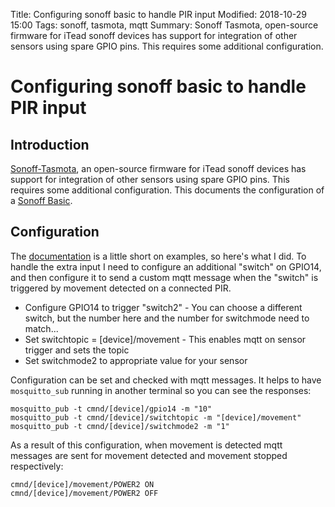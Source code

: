 Title: Configuring sonoff basic to handle PIR input
Modified: 2018-10-29 15:00
Tags: sonoff, tasmota, mqtt
Summary: Sonoff Tasmota, open-source firmware for iTead sonoff devices has
support for integration of other sensors using spare GPIO pins.  This requires
some additional configuration.

# Configuring sonoff basic to handle PIR input

## Introduction

[Sonoff-Tasmota](https://github.com/arendst/Sonoff-Tasmota), an open-source
firmware for iTead sonoff devices has support for integration of other sensors
using spare GPIO pins.  This requires some additional configuration.  This
documents the configuration of a [Sonoff
Basic](https://github.com/arendst/Sonoff-Tasmota/wiki/Sonoff-Basic).

## Configuration

The [documentation](https://github.com/arendst/Sonoff-Tasmota/wiki/Commands) is
a little short on examples, so here's what I did.  To handle the extra input
I need to configure an additional "switch" on GPIO14, and then configure it to
send a custom mqtt message when the "switch" is triggered by movement detected
on a connected PIR.

* Configure GPIO14 to trigger "switch2" - You can choose a different switch,
  but the number here and the number for switchmode<x> need to match...
* Set switchtopic = [device]/movement - This enables mqtt on sensor trigger and
  sets the topic
* Set switchmode2 to appropriate value for your sensor

Configuration can be set and checked with mqtt messages.  It helps to have
`mosquitto_sub` running in another terminal so you can see the responses:

~~~
mosquitto_pub -t cmnd/[device]/gpio14 -m "10"
mosquitto_pub -t cmnd/[device]/switchtopic -m "[device]/movement"
mosquitto_pub -t cmnd/[device]/switchmode2 -m "1"
~~~

As a result of this configuration, when movement is detected mqtt messages
are sent for movement detected and movement stopped respectively:

~~~
cmnd/[device]/movement/POWER2 ON
cmnd/[device]/movement/POWER2 OFF
~~~
